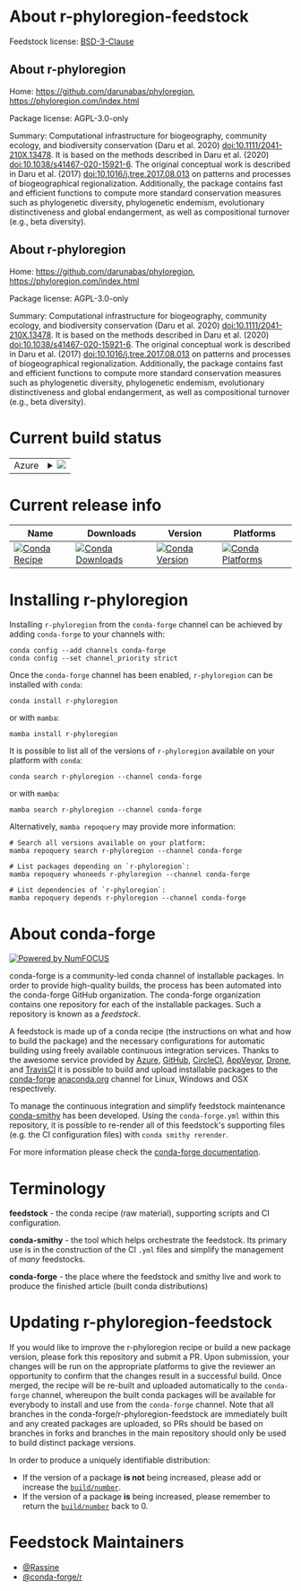 About r-phyloregion-feedstock
=============================

Feedstock license: [BSD-3-Clause](https://github.com/conda-forge/r-phyloregion-feedstock/blob/main/LICENSE.txt)


About r-phyloregion
-------------------

Home: https://github.com/darunabas/phyloregion, https://phyloregion.com/index.html

Package license: AGPL-3.0-only

Summary: Computational infrastructure for biogeography, community ecology, and biodiversity conservation (Daru et al. 2020) <doi:10.1111/2041-210X.13478>. It is based on the methods described in Daru et al. (2020) <doi:10.1038/s41467-020-15921-6>. The original conceptual work is described in Daru et al. (2017) <doi:10.1016/j.tree.2017.08.013> on patterns and processes of biogeographical regionalization. Additionally, the package contains fast and efficient functions to compute more standard conservation measures such as phylogenetic diversity, phylogenetic endemism, evolutionary distinctiveness and global endangerment, as well as compositional turnover (e.g., beta diversity).

About r-phyloregion
-------------------

Home: https://github.com/darunabas/phyloregion, https://phyloregion.com/index.html

Package license: AGPL-3.0-only

Summary: Computational infrastructure for biogeography, community ecology, and biodiversity conservation (Daru et al. 2020) <doi:10.1111/2041-210X.13478>. It is based on the methods described in Daru et al. (2020) <doi:10.1038/s41467-020-15921-6>. The original conceptual work is described in Daru et al. (2017) <doi:10.1016/j.tree.2017.08.013> on patterns and processes of biogeographical regionalization. Additionally, the package contains fast and efficient functions to compute more standard conservation measures such as phylogenetic diversity, phylogenetic endemism, evolutionary distinctiveness and global endangerment, as well as compositional turnover (e.g., beta diversity).

Current build status
====================


<table>
    
  <tr>
    <td>Azure</td>
    <td>
      <details>
        <summary>
          <a href="https://dev.azure.com/conda-forge/feedstock-builds/_build/latest?definitionId=22874&branchName=main">
            <img src="https://dev.azure.com/conda-forge/feedstock-builds/_apis/build/status/r-phyloregion-feedstock?branchName=main">
          </a>
        </summary>
        <table>
          <thead><tr><th>Variant</th><th>Status</th></tr></thead>
          <tbody><tr>
              <td>linux_64_r_base4.3</td>
              <td>
                <a href="https://dev.azure.com/conda-forge/feedstock-builds/_build/latest?definitionId=22874&branchName=main">
                  <img src="https://dev.azure.com/conda-forge/feedstock-builds/_apis/build/status/r-phyloregion-feedstock?branchName=main&jobName=linux&configuration=linux%20linux_64_r_base4.3" alt="variant">
                </a>
              </td>
            </tr><tr>
              <td>linux_64_r_base4.4</td>
              <td>
                <a href="https://dev.azure.com/conda-forge/feedstock-builds/_build/latest?definitionId=22874&branchName=main">
                  <img src="https://dev.azure.com/conda-forge/feedstock-builds/_apis/build/status/r-phyloregion-feedstock?branchName=main&jobName=linux&configuration=linux%20linux_64_r_base4.4" alt="variant">
                </a>
              </td>
            </tr><tr>
              <td>osx_64_r_base4.3</td>
              <td>
                <a href="https://dev.azure.com/conda-forge/feedstock-builds/_build/latest?definitionId=22874&branchName=main">
                  <img src="https://dev.azure.com/conda-forge/feedstock-builds/_apis/build/status/r-phyloregion-feedstock?branchName=main&jobName=osx&configuration=osx%20osx_64_r_base4.3" alt="variant">
                </a>
              </td>
            </tr><tr>
              <td>osx_64_r_base4.4</td>
              <td>
                <a href="https://dev.azure.com/conda-forge/feedstock-builds/_build/latest?definitionId=22874&branchName=main">
                  <img src="https://dev.azure.com/conda-forge/feedstock-builds/_apis/build/status/r-phyloregion-feedstock?branchName=main&jobName=osx&configuration=osx%20osx_64_r_base4.4" alt="variant">
                </a>
              </td>
            </tr>
          </tbody>
        </table>
      </details>
    </td>
  </tr>
</table>

Current release info
====================

| Name | Downloads | Version | Platforms |
| --- | --- | --- | --- |
| [![Conda Recipe](https://img.shields.io/badge/recipe-r--phyloregion-green.svg)](https://anaconda.org/conda-forge/r-phyloregion) | [![Conda Downloads](https://img.shields.io/conda/dn/conda-forge/r-phyloregion.svg)](https://anaconda.org/conda-forge/r-phyloregion) | [![Conda Version](https://img.shields.io/conda/vn/conda-forge/r-phyloregion.svg)](https://anaconda.org/conda-forge/r-phyloregion) | [![Conda Platforms](https://img.shields.io/conda/pn/conda-forge/r-phyloregion.svg)](https://anaconda.org/conda-forge/r-phyloregion) |

Installing r-phyloregion
========================

Installing `r-phyloregion` from the `conda-forge` channel can be achieved by adding `conda-forge` to your channels with:

```
conda config --add channels conda-forge
conda config --set channel_priority strict
```

Once the `conda-forge` channel has been enabled, `r-phyloregion` can be installed with `conda`:

```
conda install r-phyloregion
```

or with `mamba`:

```
mamba install r-phyloregion
```

It is possible to list all of the versions of `r-phyloregion` available on your platform with `conda`:

```
conda search r-phyloregion --channel conda-forge
```

or with `mamba`:

```
mamba search r-phyloregion --channel conda-forge
```

Alternatively, `mamba repoquery` may provide more information:

```
# Search all versions available on your platform:
mamba repoquery search r-phyloregion --channel conda-forge

# List packages depending on `r-phyloregion`:
mamba repoquery whoneeds r-phyloregion --channel conda-forge

# List dependencies of `r-phyloregion`:
mamba repoquery depends r-phyloregion --channel conda-forge
```


About conda-forge
=================

[![Powered by
NumFOCUS](https://img.shields.io/badge/powered%20by-NumFOCUS-orange.svg?style=flat&colorA=E1523D&colorB=007D8A)](https://numfocus.org)

conda-forge is a community-led conda channel of installable packages.
In order to provide high-quality builds, the process has been automated into the
conda-forge GitHub organization. The conda-forge organization contains one repository
for each of the installable packages. Such a repository is known as a *feedstock*.

A feedstock is made up of a conda recipe (the instructions on what and how to build
the package) and the necessary configurations for automatic building using freely
available continuous integration services. Thanks to the awesome service provided by
[Azure](https://azure.microsoft.com/en-us/services/devops/), [GitHub](https://github.com/),
[CircleCI](https://circleci.com/), [AppVeyor](https://www.appveyor.com/),
[Drone](https://cloud.drone.io/welcome), and [TravisCI](https://travis-ci.com/)
it is possible to build and upload installable packages to the
[conda-forge](https://anaconda.org/conda-forge) [anaconda.org](https://anaconda.org/)
channel for Linux, Windows and OSX respectively.

To manage the continuous integration and simplify feedstock maintenance
[conda-smithy](https://github.com/conda-forge/conda-smithy) has been developed.
Using the ``conda-forge.yml`` within this repository, it is possible to re-render all of
this feedstock's supporting files (e.g. the CI configuration files) with ``conda smithy rerender``.

For more information please check the [conda-forge documentation](https://conda-forge.org/docs/).

Terminology
===========

**feedstock** - the conda recipe (raw material), supporting scripts and CI configuration.

**conda-smithy** - the tool which helps orchestrate the feedstock.
                   Its primary use is in the construction of the CI ``.yml`` files
                   and simplify the management of *many* feedstocks.

**conda-forge** - the place where the feedstock and smithy live and work to
                  produce the finished article (built conda distributions)


Updating r-phyloregion-feedstock
================================

If you would like to improve the r-phyloregion recipe or build a new
package version, please fork this repository and submit a PR. Upon submission,
your changes will be run on the appropriate platforms to give the reviewer an
opportunity to confirm that the changes result in a successful build. Once
merged, the recipe will be re-built and uploaded automatically to the
`conda-forge` channel, whereupon the built conda packages will be available for
everybody to install and use from the `conda-forge` channel.
Note that all branches in the conda-forge/r-phyloregion-feedstock are
immediately built and any created packages are uploaded, so PRs should be based
on branches in forks and branches in the main repository should only be used to
build distinct package versions.

In order to produce a uniquely identifiable distribution:
 * If the version of a package **is not** being increased, please add or increase
   the [``build/number``](https://docs.conda.io/projects/conda-build/en/latest/resources/define-metadata.html#build-number-and-string).
 * If the version of a package **is** being increased, please remember to return
   the [``build/number``](https://docs.conda.io/projects/conda-build/en/latest/resources/define-metadata.html#build-number-and-string)
   back to 0.

Feedstock Maintainers
=====================

* [@Rassine](https://github.com/Rassine/)
* [@conda-forge/r](https://github.com/orgs/conda-forge/teams/r/)

